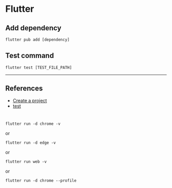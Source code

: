 # Flutter

## Add dependency
```cmd
flutter pub add [dependency]
```
## Test command 
```cmd
flutter test [TEST_FILE_PATH]
```

---

## References
- [Create a project](https://docs.flutter.dev/reference/flutter-cli?gclid=CjwKCAjw7c2pBhAZEiwA88pOFxDVj7EIL-tpmke6dxRNqZzJ611wFF883vhQf1dhzlCcThA5693VhBoCo94QAvD_BwE&gclsrc=aw.ds)
- [test](https://pub.dev/packages/test#running-tests)

# 
```
flutter run -d chrome -v
```
or 
```
flutter run -d edge -v
```
or
```
flutter run web -v
```
or 
```
flutter run -d chrome --profile
```

